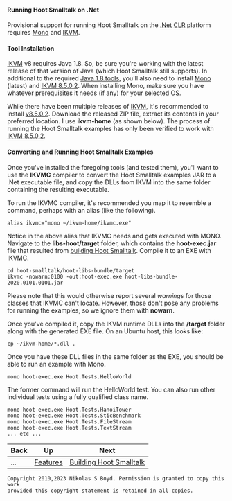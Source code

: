 #### Running Hoot Smalltalk on .Net ####

Provisional support for running Hoot Smalltalk on the [.Net][dot-net] [CLR][clr] platform requires
[Mono][mono-home] and [IKVM][ikvm-home].

#### Tool Installation

[IKVM][ikvm-home] v8 requires Java 1.8. So, be sure you're working with the latest release of that version of Java
(which Hoot Smalltalk still supports).
In additional to the required [Java 1.8 tools](../#platform-requirements), you'll also need to install
[Mono][mono-install] (latest) and [IKVM 8.5.0.2][ikvm-works].
When installing Mono, make sure you have whatever prerequisites it needs (if any) for your selected OS.

While there have been multiple releases of [IKVM][ikvm-releases], it's recommended to install [v8.5.0.2][ikvm-works].
Download the released ZIP file, extract its contents in your preferred location.
I use **ikvm-home** (as shown below).
The process of running the Hoot Smalltalk examples has only been verified to work with [IKVM 8.5.0.2][ikvm-works].

#### Converting and Running Hoot Smalltalk Examples

Once you've installed the foregoing tools (and tested them), you'll want to use the **IKVMC** compiler to convert
the Hoot Smalltalk examples JAR to a .Net executable file, and copy the DLLs from IKVM into the same folder containing
the resulting executable.

To run the IKVMC compiler, it's recommended you map it to resemble a command, perhaps with an alias (like the following).

```
alias ikvmc="mono ~/ikvm-home/ikvmc.exe"
```

Notice in the above alias that IKVMC needs and gets executed with MONO.
Navigate to the **libs-hoot/target** folder, which contains the **hoot-exec.jar** file that resulted from
[building Hoot Smalltalk](../#building-from-sources). Compile it to an EXE with IKVMC.

```
cd hoot-smalltalk/hoot-libs-bundle/target
ikvmc -nowarn:0100 -out:hoot-exec.exe hoot-libs-bundle-2020.0101.0101.jar
```

Please note that this would otherwise report several _warnings_ for those classes that IKVMC can't locate.
However, those don't pose any problems for running the examples, so we ignore them with **nowarn**.

Once you've compiled it, copy the IKVM runtime DLLs into the **/target** folder along with the generated EXE file.
On an Ubuntu host, this looks like:

```
cp ~/ikvm-home/*.dll .
```

Once you have these DLL files in the same folder as the EXE, you should be able to run an example with Mono.

```
mono hoot-exec.exe Hoot.Tests.HelloWorld
```

The former command will run the HelloWorld test.
You can also run other individual tests using a fully qualified class name.

```
mono hoot-exec.exe Hoot.Tests.HanoiTower
mono hoot-exec.exe Hoot.Tests.SticBenchmark
mono hoot-exec.exe Hoot.Tests.FileStream
mono hoot-exec.exe Hoot.Tests.TextStream
... etc ...
```


| **Back** | **Up** | **Next** |
| -------- | ------ | -------- |
| ... | [Features](../#features) | [Building Hoot Smalltalk](../#build-from-sources) |

```
Copyright 2010,2023 Nikolas S Boyd. Permission is granted to copy this work 
provided this copyright statement is retained in all copies.
```


[dot-net-install]: https://docs.microsoft.com/en-us/dotnet/core/tools/dotnet-install-script
[dot-net]: https://en.wikipedia.org/wiki/.NET_Framework
[clr]: https://en.wikipedia.org/wiki/Common_Language_Runtime "Common Language Runtime"
[mono-home]: https://www.mono-project.com/
[mono-install]: https://www.mono-project.com/docs/getting-started/install/
[ikvm-home]: http://www.ikvm.net/
[ikvm-releases]: https://github.com/wwrd/ikvm8/releases
[ikvm-works]: https://github.com/wwrd/ikvm8/releases/tag/8.5.0.2
